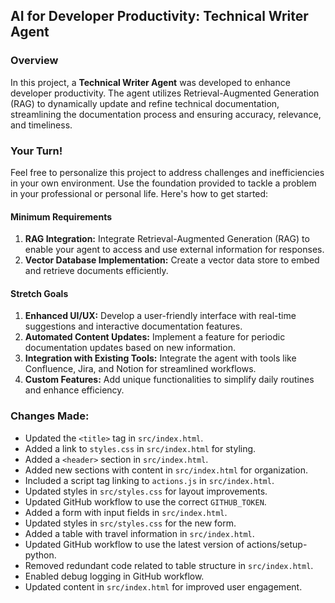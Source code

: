 ## AI for Developer Productivity: Technical Writer Agent

### Overview
In this project, a **Technical Writer Agent** was developed to enhance developer productivity. The agent utilizes Retrieval-Augmented Generation (RAG) to dynamically update and refine technical documentation, streamlining the documentation process and ensuring accuracy, relevance, and timeliness.

### Your Turn!
Feel free to personalize this project to address challenges and inefficiencies in your own environment. Use the foundation provided to tackle a problem in your professional or personal life. Here's how to get started:

#### Minimum Requirements
1. **RAG Integration:** Integrate Retrieval-Augmented Generation (RAG) to enable your agent to access and use external information for responses.
2. **Vector Database Implementation:** Create a vector data store to embed and retrieve documents efficiently.

#### Stretch Goals
1. **Enhanced UI/UX:** Develop a user-friendly interface with real-time suggestions and interactive documentation features.
2. **Automated Content Updates:** Implement a feature for periodic documentation updates based on new information.
3. **Integration with Existing Tools:** Integrate the agent with tools like Confluence, Jira, and Notion for streamlined workflows.
4. **Custom Features:** Add unique functionalities to simplify daily routines and enhance efficiency.

### Changes Made:
- Updated the `<title>` tag in `src/index.html`.
- Added a link to `styles.css` in `src/index.html` for styling.
- Added a `<header>` section in `src/index.html`.
- Added new sections with content in `src/index.html` for organization.
- Included a script tag linking to `actions.js` in `src/index.html`.
- Updated styles in `src/styles.css` for layout improvements.
- Updated GitHub workflow to use the correct `GITHUB_TOKEN`.
- Added a form with input fields in `src/index.html`.
- Updated styles in `src/styles.css` for the new form.
- Added a table with travel information in `src/index.html`.
- Updated GitHub workflow to use the latest version of actions/setup-python.
- Removed redundant code related to table structure in `src/index.html`.
- Enabled debug logging in GitHub workflow.
- Updated content in `src/index.html` for improved user engagement.

